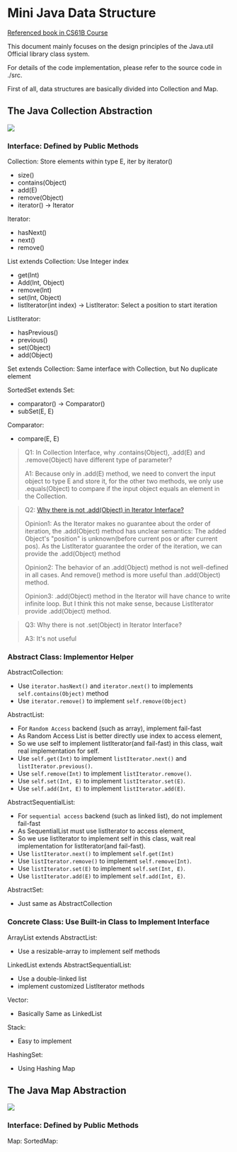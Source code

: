 # Mini Java Data Structure
[Referenced book in CS61B Course](https://inst.eecs.berkeley.edu/~cs61b/fa14/book2/data-structures.pdf)

This document mainly focuses on the design principles of the Java.util Official library class system.

For details of the code implementation, please refer to the source code in ./src.

First of all, data structures are basically divided into Collection and Map.


## The Java Collection Abstraction
![](https://obsidian-pictures-1306255178.cos.ap-beijing.myqcloud.com/20240322141508.png)
### Interface: Defined by Public Methods

Collection<E>: Store elements within type E, iter by iterator()
- size()
- contains(Object)
- add(E)
- remove(Object)
- iterator() -> Iterator

Iterator:
- hasNext()
- next()
- remove()

List extends Collection: Use Integer index
- get(Int)
- Add(Int, Object)
- remove(Int)
- set(Int, Object)
- listIterator(int index) -> ListIterator: Select a position to start iteration

ListIterator:
- hasPrevious()
- previous()
- set(Object)
- add(Object)

Set extends Collection: Same interface with Collection, but No duplicate element

SortedSet extends Set:
- comparator() -> Comparator()
- subSet(E, E)

Comparator:
- compare(E, E)

> Q1: In Collection Interface, why .contains(Object), .add(E) and .remove(Object) 
> have different type of parameter?
> 
> A1: Because only in .add(E) method, we need to convert the input object to type E and store it, 
> for the other two methods, we only use .equals(Object) to compare 
> if the input object equals an element in the Collection.

> Q2: [Why there is not .add(Object) in Iterator Interface?](https://stackoverflow.com/questions/11196561/why-there-is-no-add-method-in-iterator-interface#:~:text=The%20sole%20purpose%20of%20an,the%20case%20of%20a%20HashSet%20)
>
> Opinion1: As the Iterator makes no guarantee about the order of iteration, the .add(Object) method
> has unclear semantics: The added Object's "position" is unknown(before current pos or after current pos).
> As the ListIterator guarantee the order of the iteration, we can provide the .add(Object) method
>
> Opinion2: The behavior of an .add(Object) method is not well-defined in all cases.
> And remove() method is more useful than .add(Object) method.
>
> Opinion3: .add(Object) method in the Iterator will have chance to write infinite
> loop. But I think this not make sense, because ListIterator provide .add(Object) method.

> Q3: Why there is not .set(Object) in Iterator Interface?
> 
> A3: It's not useful


### Abstract Class: Implementor Helper
AbstractCollection: 
- Use `iterator.hasNext()` and `iterator.next()` to implements `self.contains(Object)` method
- Use `iterator.remove()` to implement `self.remove(Object)`

AbstractList:
- For `Random Access` backend (such as array), implement fail-fast
- As Random Access List is better directly use index to access element,
- So we use self to implement listIterator(and fail-fast) in this class, wait real implementation for self.
- Use `self.get(Int)` to implement `listIterator.next()` and `listIterator.previous()`.
- Use `self.remove(Int)` to implement `listIterator.remove()`.
- Use `self.set(Int, E)` to implement `listIterator.set(E)`.
- Use `self.add(Int, E)` to implement `listIterator.add(E)`.

AbstractSequentialList:
- For `sequential access` backend (such as linked list), do not implement fail-fast
- As SequentialList must use listIterator to access element, 
- So we use listIterator to implement self in this class, wait real implementation for listIterator(and fail-fast).
- Use `listIterator.next()` to implement `self.get(Int)`
- Use `listIterator.remove()` to implement `self.remove(Int)`.
- Use `listIterator.set(E)` to implement `self.set(Int, E)`.
- Use `listIterator.add(E)` to implement `self.add(Int, E)`.

AbstractSet: 
- Just same as AbstractCollection


### Concrete Class: Use Built-in Class to Implement Interface

ArrayList extends AbstractList:
- Use a resizable-array to implement self methods

LinkedList extends AbstractSequentialList:
- Use a double-linked list
- implement customized ListIterator methods

Vector:
- Basically Same as LinkedList

Stack:
- Easy to implement

HashingSet:
- Using Hashing Map

## The Java Map Abstraction
![](https://obsidian-pictures-1306255178.cos.ap-beijing.myqcloud.com/20240322141615.png)

### Interface: Defined by Public Methods

Map:
SortedMap:

